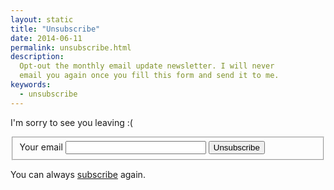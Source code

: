 ```yaml
---
layout: static
title: "Unsubscribe"
date: 2014-06-11
permalink: unsubscribe.html
description:
  Opt-out the monthly email update newsletter. I will never
  email you again once you fill this form and send it to me.
keywords:
  - unsubscribe
---
```


I'm sorry to see you leaving :(

<form id="eform"><fieldset id="form">
  <label for="email">Your email</label>
  <input id="email" class="field field-text" name="email" size="25" maxlength="255" type="email" required="required"/>
  <label for="unsubscribe"></label>
  <button id="unsubscribe" class="field">Unsubscribe</button>
  <span id="error" style="color:red;"></span>
</fieldset></form>

You can always [subscribe](/about-me.html) again.

<script src="/js/send.js?{{ site.data['hash'] }}" async='async' defer='defer'></script>
<script src="/js/unsubscribe.js?{{ site.data['hash'] }}" async='async' defer='defer'></script>
